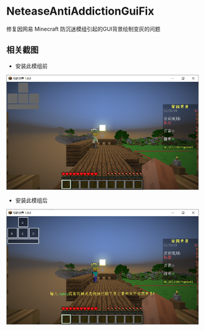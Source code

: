 # NeteaseAntiAddictionGuiFix
修复因网易 Minecraft 防沉迷模组引起的GUI背景绘制变灰的问题

## 相关截图

- 安装此模组前  
<img alt="Before.png" src="https://github.com/ZekerZhayard/NeteaseAntiAddictionGuiFix/blob/master/Before.png?raw=true">

- 安装此模组后  
<img alt="After.png" src="https://github.com/ZekerZhayard/NeteaseAntiAddictionGuiFix/blob/master/After.png?raw=true">